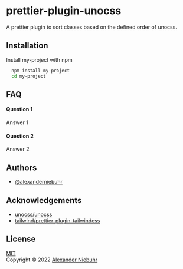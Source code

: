 
# prettier-plugin-unocss

A prettier plugin to sort classes based on the defined order of unocss.


## Installation

Install my-project with npm

```bash
  npm install my-project
  cd my-project
```
    
## FAQ

#### Question 1

Answer 1

#### Question 2

Answer 2


## Authors

- [@alexanderniebuhr](https://github.com/alexanderniebuhr)


## Acknowledgements

 - [unocss/unocss](https://github.com/unocss/unocss)
 - [tailwind/prettier-plugin-tailwindcss](https://github.com/tailwindlabs/prettier-plugin-tailwindcss)
 

## License
[MIT](https://choosealicense.com/licenses/mit/)</br>
Copyright © 2022 [Alexander Niebuhr](https://github.com/alexanderniebuhr)
